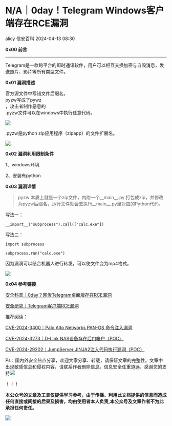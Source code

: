 #  N/A｜0day！Telegram Windows客户端存在RCE漏洞   
alicy  信安百科   2024-04-13 08:30  
  
**0x00 前言**  
  
****  
Telegram是一款跨平台的即时通讯软件，用户可以相互交换加密与自毁消息，发送照片、影片等所有类型文件。  
  
  
  
**0x01 漏洞描述**  
  
  
官方源文件中写错文件后缀名，  
pyzw写成了pywz  
，攻击者制作恶意的  
.pyzw文件可以在windows中执行任意代码。  
  
  
![](https://mmbiz.qpic.cn/sz_mmbiz_png/Whm7t4Je6upgwHkrl6hCicM9r1Jb75d2xphiaP9iau0bOI4MF4icw1RtgIibJ6a7iaFxAdNozBeX8GKlWLzia5yibXk3DA/640?wx_fmt=png&from=appmsg "")  
  
.pyzw是python zip应用程序（zipapp）的文件扩展名。  
  
  
![](https://mmbiz.qpic.cn/sz_mmbiz_png/Whm7t4Je6upgwHkrl6hCicM9r1Jb75d2xU8jb0sYVQ9gML3MiavgYSCdibgRic9PIicseRNvz9J0TYmcK5QGPawOm4Q/640?wx_fmt=png&from=appmsg "")  
  
  
  
**0x02 漏洞利用限制条件**  
  
  
1、windows环境  
  
2、安装有python  
  
  
  
**0x03 漏洞详情**  
  
> pyzw 本质上就是一个zip文件，内附一个__main__.py 打包成zip，并修改为pyzw后缀名，运行文件就会去执行__main__.py里对应的Python代码。  
  
  
  
  
写法一：  
```
__import__("subprocess").call(["calc.exe"])
```  
  
  
写法二：  
```
import subprocess

subprocess.run("calc.exe")
```  
  
  
  
因为漏洞可以结合机器人进行转发，可以使文件变为mp4格式。  
  
  
![](https://mmbiz.qpic.cn/sz_mmbiz_jpg/Whm7t4Je6upgwHkrl6hCicM9r1Jb75d2xyFiaO88D054ss8gog7mGic7TZzhlZFXl3ClTHmFkvcyhxMJ3ap7B1vgA/640?wx_fmt=jpeg&from=appmsg "")  
  
  
  
**0x04 参考链接**  
  
  
[安全科普｜0day？网传Telegram桌面版存在RCE漏洞](http://mp.weixin.qq.com/s?__biz=Mzg2ODcxMjYzMA==&mid=2247485179&idx=4&sn=a36b8cf203797a6ce1722267d11811dd&chksm=cea96f22f9dee63451dc288a0b1c807ed5be8a6cc9950446b3df5ea2e2fe73486984a772206f&scene=21#wechat_redirect)  
  
  
  
[安全研究｜Telegram客户端RCE漏洞](http://mp.weixin.qq.com/s?__biz=MzkyMzI3OTY4Mg==&mid=2247486612&idx=1&sn=502c0430b8f70d49bd56ffa794a0385f&chksm=c1e6c4b9f6914dafcac68c49071be79a80c9af033cdd9716e8a3ff06e13c1719eb22b6d616fd&scene=21#wechat_redirect)  
  
  
  
  
  
推荐阅读：  
  
  
[CVE-2024-3400｜Palo Alto Networks PAN-OS 命令注入漏洞](http://mp.weixin.qq.com/s?__biz=Mzg2ODcxMjYzMA==&mid=2247485179&idx=1&sn=484e7b82698441e1fb1d962c2c49e823&chksm=cea96f22f9dee6343278e915b81c8c64f5b982f2274788232e51906549b639316211cdd3f127&scene=21#wechat_redirect)  
  
  
  
[CVE-2024-3273｜D-Link NAS设备存在后门帐户（POC）](http://mp.weixin.qq.com/s?__biz=Mzg2ODcxMjYzMA==&mid=2247485142&idx=1&sn=01ba1dc2f2ccbc5d9711af4bd02beecc&chksm=cea96f0ff9dee6195b10afd3cff3c8db4655bb01d20f0577ce846b0302fdbac633bb1059b9df&scene=21#wechat_redirect)  
  
  
  
[CVE-2024-29202｜JumpServer JINJA2注入代码执行漏洞（POC）](http://mp.weixin.qq.com/s?__biz=Mzg2ODcxMjYzMA==&mid=2247485118&idx=1&sn=71c347bd5af7c9ae26602f892ddbaa97&chksm=cea96f67f9dee6711ccb836b0f407787640eb8609e9688348cd8a19205b80f7de40c3343f78a&scene=21#wechat_redirect)  
  
  
  
  
  
Ps：国内外安全热点分享，欢迎大家分享、转载，请保证文章的完整性。文章中出现敏感信息和侵权内容，请联系作者删除信息。信息安全任重道远，感谢您的支持![](https://mmbiz.qpic.cn/mmbiz_png/Whm7t4Je6urTIficI8UhQibwpYWx4ic7Bk40AJlXrgx3icofWCbd5cbJFheld132R8exvlHnicn0AUjHLmVok4wV9qA/640?wx_fmt=png&wxfrom=5&wx_lazy=1&wx_co=1 "")  
  
！！！  
  
  
**本公众号的文章及工具仅提供学习参考，由于传播、利用此文档提供的信息而造成任何直接或间接的后果及损害，均由使用者本人负责,本公众号及文章作者不为此承担任何责任。**  
  
![](https://mmbiz.qpic.cn/mmbiz_png/Whm7t4Je6uqQ24S6worK6npevNP8p1uPc9jQeMAib2iaibBnibOzFaIbD0KlvsEtUAmL3xdbJJnWk74Y1KfBcIazzw/640?wx_fmt=png "")  
  
  
